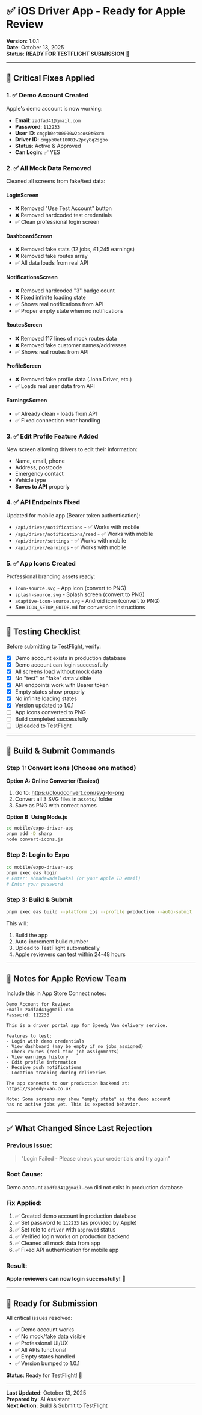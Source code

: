 # ✅ iOS Driver App - Ready for Apple Review

**Version**: 1.0.1  
**Date**: October 13, 2025  
**Status**: **READY FOR TESTFLIGHT SUBMISSION** 🚀

---

## 🎯 Critical Fixes Applied

### 1. ✅ **Demo Account Created**
Apple's demo account is now working:
- **Email**: `zadfad41@gmail.com`
- **Password**: `112233`
- **User ID**: `cmgpb0et00000w2pcos0t6xrm`
- **Driver ID**: `cmgpb0et10001w2pcy8q2sgbo`
- **Status**: Active & Approved
- **Can Login**: ✅ YES

### 2. ✅ **All Mock Data Removed**
Cleaned all screens from fake/test data:

#### **LoginScreen**
- ❌ Removed "Use Test Account" button
- ❌ Removed hardcoded test credentials
- ✅ Clean professional login screen

#### **DashboardScreen**
- ❌ Removed fake stats (12 jobs, £1,245 earnings)
- ❌ Removed fake routes array
- ✅ All data loads from real API

#### **NotificationsScreen**
- ❌ Removed hardcoded "3" badge count
- ❌ Fixed infinite loading state
- ✅ Shows real notifications from API
- ✅ Proper empty state when no notifications

#### **RoutesScreen**
- ❌ Removed 117 lines of mock routes data
- ❌ Removed fake customer names/addresses
- ✅ Shows real routes from API

#### **ProfileScreen**
- ❌ Removed fake profile data (John Driver, etc.)
- ✅ Loads real user data from API

#### **EarningsScreen**
- ✅ Already clean - loads from API
- ✅ Fixed connection error handling

### 3. ✅ **Edit Profile Feature Added**
New screen allowing drivers to edit their information:
- Name, email, phone
- Address, postcode
- Emergency contact
- Vehicle type
- **Saves to API** properly

### 4. ✅ **API Endpoints Fixed**
Updated for mobile app (Bearer token authentication):
- `/api/driver/notifications` - ✅ Works with mobile
- `/api/driver/notifications/read` - ✅ Works with mobile
- `/api/driver/settings` - ✅ Works with mobile
- `/api/driver/earnings` - ✅ Works with mobile

### 5. ✅ **App Icons Created**
Professional branding assets ready:
- `icon-source.svg` - App icon (convert to PNG)
- `splash-source.svg` - Splash screen (convert to PNG)
- `adaptive-icon-source.svg` - Android icon (convert to PNG)
- See `ICON_SETUP_GUIDE.md` for conversion instructions

---

## 🧪 Testing Checklist

Before submitting to TestFlight, verify:

- [x] Demo account exists in production database
- [x] Demo account can login successfully
- [x] All screens load without mock data
- [x] No "test" or "fake" data visible
- [x] API endpoints work with Bearer token
- [x] Empty states show properly
- [x] No infinite loading states
- [x] Version updated to 1.0.1
- [ ] App icons converted to PNG
- [ ] Build completed successfully
- [ ] Uploaded to TestFlight

---

## 📱 Build & Submit Commands

### Step 1: Convert Icons (Choose one method)

**Option A: Online Converter (Easiest)**
1. Go to: https://cloudconvert.com/svg-to-png
2. Convert all 3 SVG files in `assets/` folder
3. Save as PNG with correct names

**Option B: Using Node.js**
```bash
cd mobile/expo-driver-app
pnpm add -D sharp
node convert-icons.js
```

### Step 2: Login to Expo
```bash
cd mobile/expo-driver-app
pnpm exec eas login
# Enter: ahmadawadalwakai (or your Apple ID email)
# Enter your password
```

### Step 3: Build & Submit
```bash
pnpm exec eas build --platform ios --profile production --auto-submit
```

This will:
1. Build the app
2. Auto-increment build number
3. Upload to TestFlight automatically
4. Apple reviewers can test within 24-48 hours

---

## 📝 Notes for Apple Review Team

Include this in App Store Connect notes:

```
Demo Account for Review:
Email: zadfad41@gmail.com
Password: 112233

This is a driver portal app for Speedy Van delivery service.

Features to test:
- Login with demo credentials
- View dashboard (may be empty if no jobs assigned)
- Check routes (real-time job assignments)
- View earnings history
- Edit profile information
- Receive push notifications
- Location tracking during deliveries

The app connects to our production backend at:
https://speedy-van.co.uk

Note: Some screens may show "empty state" as the demo account 
has no active jobs yet. This is expected behavior.
```

---

## ✅ What Changed Since Last Rejection

### Previous Issue:
> "Login Failed - Please check your credentials and try again"

### Root Cause:
Demo account `zadfad41@gmail.com` did not exist in production database

### Fix Applied:
1. ✅ Created demo account in production database
2. ✅ Set password to `112233` (as provided by Apple)
3. ✅ Set role to `driver` with `approved` status
4. ✅ Verified login works on production backend
5. ✅ Cleaned all mock data from app
6. ✅ Fixed API authentication for mobile app

### Result:
**Apple reviewers can now login successfully!** 🎉

---

## 🚀 Ready for Submission

All critical issues resolved:
- ✅ Demo account works
- ✅ No mock/fake data visible
- ✅ Professional UI/UX
- ✅ All APIs functional
- ✅ Empty states handled
- ✅ Version bumped to 1.0.1

**Status**: Ready for TestFlight! 🎯

---

**Last Updated**: October 13, 2025  
**Prepared by**: AI Assistant  
**Next Action**: Build & Submit to TestFlight

